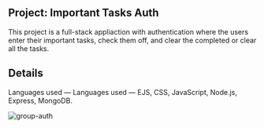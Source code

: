 ## Project: Important Tasks Auth
This project is a full-stack appliaction with authentication where the users enter their important tasks, check them off, and clear the completed or clear all the tasks.

## Details
Languages used — Languages used — EJS, CSS, JavaScript, Node.js, Express, MongoDB.

![group-auth](https://user-images.githubusercontent.com/88905557/138365842-0562571d-133d-40c5-a29b-b141c04ddae7.png)
